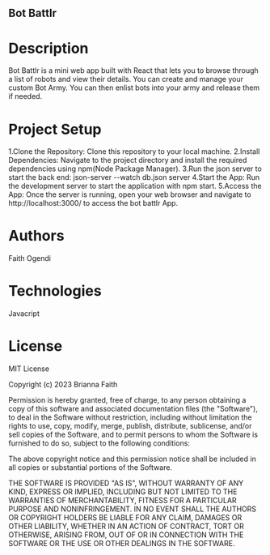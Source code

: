 ## Bot Battlr


# Description
Bot Battlr is a mini web app built with React that lets you to browse through a list of robots and view their details. You can create and manage your custom Bot Army. You can then enlist bots into your army and release them if needed.
# Project Setup

1.Clone the Repository: Clone this repository to your local machine.
2.Install Dependencies: Navigate to the project directory and install the required dependencies using npm(Node Package Manager).
3.Run the json server to start the back end: json-server --watch db.json server
4.Start the App: Run the development server to start the application with npm start.
5.Access the App: Once the server is running, open your web browser and navigate to http://localhost:3000/ to access the bot battlr App.
# Authors
Faith Ogendi

# Technologies
Javacript



# License
MIT License

Copyright (c) 2023 Brianna Faith

Permission is hereby granted, free of charge, to any person obtaining a copy of this software and associated documentation files (the "Software"), to deal in the Software without restriction, including without limitation the rights to use, copy, modify, merge, publish, distribute, sublicense, and/or sell copies of the Software, and to permit persons to whom the Software is furnished to do so, subject to the following conditions:

The above copyright notice and this permission notice shall be included in all copies or substantial portions of the Software.

THE SOFTWARE IS PROVIDED "AS IS", WITHOUT WARRANTY OF ANY KIND, EXPRESS OR IMPLIED, INCLUDING BUT NOT LIMITED TO THE WARRANTIES OF MERCHANTABILITY, FITNESS FOR A PARTICULAR PURPOSE AND NONINFRINGEMENT. IN NO EVENT SHALL THE AUTHORS OR COPYRIGHT HOLDERS BE LIABLE FOR ANY CLAIM, DAMAGES OR OTHER LIABILITY, WHETHER IN AN ACTION OF CONTRACT, TORT OR OTHERWISE, ARISING FROM, OUT OF OR IN CONNECTION WITH THE SOFTWARE OR THE USE OR OTHER DEALINGS IN THE SOFTWARE.